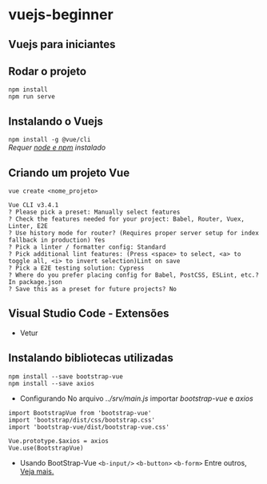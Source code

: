 # vuejs-beginner
## Vuejs para iniciantes

## Rodar o projeto
```
npm install
npm run serve
```

## Instalando o Vuejs
`npm install -g @vue/cli`  
   _Requer [node e npm](https://nodejs.org/en/) instalado_

## Criando um projeto Vue
`vue create <nome_projeto>`  

```
Vue CLI v3.4.1
? Please pick a preset: Manually select features
? Check the features needed for your project: Babel, Router, Vuex, Linter, E2E
? Use history mode for router? (Requires proper server setup for index fallback in production) Yes
? Pick a linter / formatter config: Standard
? Pick additional lint features: (Press <space> to select, <a> to toggle all, <i> to invert selection)Lint on save
? Pick a E2E testing solution: Cypress
? Where do you prefer placing config for Babel, PostCSS, ESLint, etc.? In package.json
? Save this as a preset for future projects? No
```

## Visual Studio Code - Extensões
- Vetur

## Instalando bibliotecas utilizadas

`npm install --save bootstrap-vue`  
`npm install --save axios`  

- Configurando
No arquivo _../srv/main.js_ importar _bootstrap-vue_ e _axios_

```
import BootstrapVue from 'bootstrap-vue'
import 'bootstrap/dist/css/bootstrap.css'
import 'bootstrap-vue/dist/bootstrap-vue.css'
```

```
Vue.prototype.$axios = axios
Vue.use(BootstrapVue)
```

- Usando BootStrap-Vue
`<b-input/>`
`<b-button>`
`<b-form>`
Entre outros, [Veja mais.](https://br.vuejs.org/v2/guide/)



